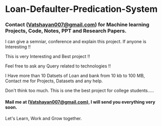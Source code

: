 # Loan-Defaulter-Predication-System


  
 ### Contact (Vatshayan007@gmail.com) for Machine learning Projects, Code, Notes, PPT and Research Papers.
 
 I can give a semniar, conference and explain this project. If anyone is Interesting !!
 
 This is very Interesting and Best project !!
 
 Feel free to ask any Query related to technologies !!
 
 I Have more than 10 Datsets of Loan and bank from 10 kb to 100 MB, Contact me for Projects, Datasets and any help.
 
 Don't think too much. This is one the best project for college students.....

#### Mail me at (Vatshayan007@gmail.com), I will send you everything very soon.

Let's Learn, Work and Grow together.

